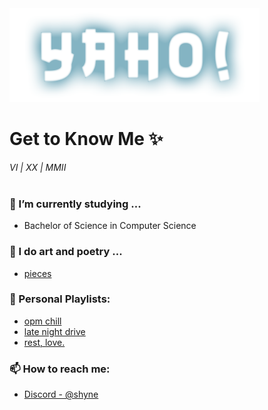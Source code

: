 
<img src = "yaho!.png" width="400" height="150">

<h1>
Get to Know Me ✨
</h1>

_VI | XX | MMII_  
<br>

<h3>🌱 I’m currently studying ...</h3> 

- Bachelor of Science in Computer Science
 

<h3>🎨 I do art and poetry ...</h3>

- [pieces](https://drive.google.com/drive/folders/1cCEke-TWFTla1SLTt_YBadDWkueij1j3?usp=sharing)


<h3>🎵 Personal Playlists:</h3>

- [opm chill](https://open.spotify.com/playlist/40zEvjWmDE6NMvee6lO1ds?si=90ed2d9a4fd74538)
- [late night drive](https://open.spotify.com/playlist/74I58DapeLEPW5US4yOcbZ?si=a32b5bd673884e7a)
- [rest, love.](https://open.spotify.com/playlist/16isCOZdFzRoaPCl8GuK14?si=1f3c988db9314ea3)


<h3>📫 How to reach me:</h3>

- [Discord - @shyne](https://discordapp.com/users/shyne#9038)
